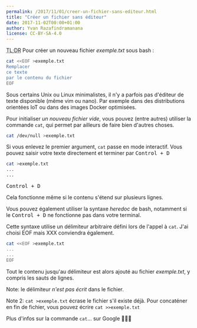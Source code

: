 ```yaml
---
permalink: /2017/11/01/creer-un-fichier-sans-editeur.html
title: "Créer un fichier sans éditeur"
date: 2017-11-02T00:00+01:00
author: Yvan Razafindramanana
license: CC-BY-SA-4.0
---
```


<acronym title="En résumé... (Too long; Didn't Read)">TL;DR</acronym> Pour créer un nouveau fichier <em>exemple.txt</em> sous bash&nbsp;:

```bash
cat <<EOF >exemple.txt
Remplacer
ce texte
par le contenu du fichier
EOF
```

<!--more-->

Sous certains Unix ou Linux minimalistes, il n'y a parfois pas d'éditeur de texte disponible (même vim ou nano). Par exemple dans des distributions orientées IoT ou dans des images Docker optimisées.

Pour initialiser <em>un nouveau fichier vide</em>, vous pouvez (entre autres) utiliser la commande ```cat```, qui permet par ailleurs de faire bien d'autres choses.

```bash
cat /dev/null >exemple.txt
```

Si vous enlevez le premier argument, ```cat``` passe en mode interactif. Vous pouvez saisir votre texte directement et terminer par <kbd>Control + D</kbd>

```bash
cat >exemple.txt
...
...
```
<kbd>Control + D</kbd>

Cela fonctionne même si le contenu s'étend sur plusieurs lignes.

Vous pouvez également utiliser la syntaxe <em>heredoc</em> de bash, notamment si le <kbd>Control + D</kbd> ne fonctionne pas dans votre terminal.

Cette syntaxe utilise un délimiteur arbitraire défini lors de l'appel à ```cat```. J'ai choisi EOF mais XXX conviendra également.

```bash
cat <<EOF >exemple.txt
...
...
EOF
```

Tout le contenu jusqu'au délimiteur est alors ajouté au fichier <em>exemple.txt</em>, y compris les sauts de lignes.

Note: le délimiteur <em>n'est pas écrit</em> dans le fichier.

Note 2: ```cat >exemple.txt``` écrase le fichier s'il existe déjà. Pour concaténer en fin de fichier, vous pouvez écrire ```cat >>exemple.txt```

Plus d'infos sur la commande ```cat```... sur Google 👨🏽‍💻
